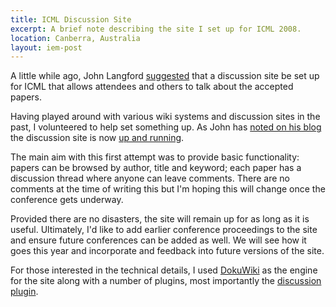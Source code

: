 ```yaml
---
title: ICML Discussion Site
excerpt: A brief note describing the site I set up for ICML 2008.
location: Canberra, Australia
layout: iem-post
---
```


A little while ago, John Langford [suggested][jl1] that a discussion site be set up for ICML that allows attendees and others to talk about the accepted papers.

Having played around with various wiki systems and discussion sites in the past, I volunteered to help set something up. As John has [noted on his blog][jl2] the discussion site is now [up and running][icml]. 

The main aim with this first attempt was to provide basic functionality: papers can be browsed by author, title and keyword; each paper has a discussion thread where anyone can leave comments. There are no comments at the time of writing this but I'm hoping this will change once the conference gets underway.

Provided there are no disasters, the site will remain up for as long as it is useful. Ultimately, I'd like to add earlier conference proceedings to the site and ensure future conferences can be added as well. We will see how it goes this year and incorporate and feedback into future versions of the site.

For those interested in the technical details, I used [DokuWiki](http://wiki.splitbrain.org/wiki:dokuwiki) as the engine for the site along with a number of plugins, most importantly the [discussion plugin](http://wiki.splitbrain.org/plugin:discussion).

[jl1]: http://hunch.net/?p=327
[jl2]: http://hunch.net/?p=335
[icml]: http://conflate.net/icml
